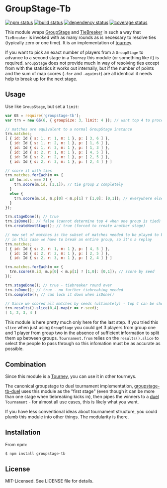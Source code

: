 # GroupStage-Tb
[![npm status](http://img.shields.io/npm/v/groupstage-tb.svg)](https://www.npmjs.org/package/groupstage-tb)
[![build status](https://secure.travis-ci.org/clux/groupstage-tb.svg)](http://travis-ci.org/clux/groupstage-tb)
[![dependency status](https://david-dm.org/clux/groupstage-tb.svg)](https://david-dm.org/clux/groupstage-tb)
[![coverage status](http://img.shields.io/coveralls/clux/groupstage-tb.svg)](https://coveralls.io/r/clux/groupstage-tb)

This module wraps [GroupStage](https://github.com/clux/groupstage) and [TieBreaker](https://github.com/clux/tiebreaker) in such a way that `TieBreaker` is invoked with as many rounds as is necessary to resolve ties (typically zero or one time). It is an implementation of [tourney](https://github.com/clux/tourney).

If you want to pick an exact number of players from a `GroupStage` to advance to a second stage in a `Tourney` this module (or something like it) is required. `GroupStage` does not provide much in way of resolving ties except from with the statistics it works out internally, but if the number of points and the sum of map scores (`.for` and `.against`) are all identical it needs help to break up for the next stage.

## Usage
Use like `GroupStage`, but set a `limit`:

```js
var GS = require('groupstage-tb');
var trn = new GS(6, { groupSize: 3, limit: 4 }); // want top 4 to proceed

// matches are equivalent to a normal GroupStage instance
trn.matches;
[ { id: Id { s: 1, r: 1, m: 1 }, p: [ 3, 6 ] },
  { id: Id { s: 1, r: 2, m: 1 }, p: [ 1, 6 ] },
  { id: Id { s: 1, r: 3, m: 1 }, p: [ 1, 3 ] },
  { id: Id { s: 2, r: 1, m: 1 }, p: [ 4, 5 ] },
  { id: Id { s: 2, r: 2, m: 1 }, p: [ 2, 5 ] },
  { id: Id { s: 2, r: 3, m: 1 }, p: [ 2, 4 ] } ]

// score it with ties
trn.matches.forEach(m => {
  if (m.id.s === 2) {
    trn.score(m.id, [1,1]); // tie group 2 completely
  }
  else {
    trn.score(m.id, m.p[0] < m.p[1] ? [1,0]: [0,1]); // everywhere else scored in seed order
  }
});

trn.stageDone(); // true
trn.isDone(); // false (cannot determine top 4 when one group is tied)
trn.createNextStage(); // true (forced to create another stage)

// new set of matches is the subset of matches needed to be played to break
// in this case we have to break an entire group, so it's a replay
trn.matches;
[ { id: Id { s: 2, r: 1, m: 1 }, p: [ 4, 5 ] },
  { id: Id { s: 2, r: 2, m: 1 }, p: [ 2, 5 ] },
  { id: Id { s: 2, r: 3, m: 1 }, p: [ 2, 4 ] } ]

trn.matches.forEach(m => {
  trn.score(m.id, m.p[0] < m.p[1] ? [1,0]: [0,1]); // score by seed
});

trn.stageDone(); // true - tiebreaker round over
trn.isDone(); // true - no further tiebreaking needed
trn.complete(); // can lock it down when isDone()

// Since we scored all matches by seeds (ultimately) - top 4 can be chosen unambiguously
trn.results().slice(0,4).map(r => r.seed);
[ 1, 2, 3, 4 ]
```

This module is here pretty much only here for the last step. If you tried this `slice` when just using `GroupStage` you could get 3 players from group one and 1 player from group two in the absence of sufficient information to split them up between groups. `Tournament.from` relies on the `results().slice` to select the people to pass through so this infomation must be as accurate as possible.

## Combination
Since this module is a [Tourney](https://github.com/clux/tourney), you can use it in other tourneys.

The canonical groupstage to duel tournament implementation, [groupstage-tb-duel](https://github.com/clux/groupstage-tb-duel) uses this module as the "first stage" (even though it can be more than one stage when tiebreaking kicks in), then pipes the winners to a [duel](https://github.com/clux/duel) `Tournament` - for almost all use cases, this is likely what you want.

If you have less conventional ideas about tournament structure, you could plumb this module into other things. The modularity is there.

## Installation
From npm:

```bash
$ npm install groupstage-tb
```

## License
MIT-Licensed. See LICENSE file for details.
